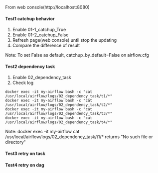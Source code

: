 From web console(http://localhost:8080)

#### Test1 catchup behavior
1. Enable 01-1_catchup_True
2. Enable 01-2_catchup_False
3. Refresh page(web console) until stop the updating
4. Compare the difference of result

Note:
To set False as default, catchup_by_default=False on airflow.cfg

#### Test2 dependency task
1. Enable 02_dependency_task
2. Check log
```
docker exec -it my-airflow bash -c "cat /usr/local/airflow/logs/02_dependency_task/t1/*"
docker exec -it my-airflow bash -c "cat /usr/local/airflow/logs/02_dependency_task/t2/*"
docker exec -it my-airflow bash -c "cat /usr/local/airflow/logs/02_dependency_task/t3/*"
docker exec -it my-airflow bash -c "cat /usr/local/airflow/logs/02_dependency_task/t4/*"
```

Note:
docker exec -it my-airflow cat /usr/local/airflow/logs/02_dependency_task/t1/* returns
"No such file or directory"

#### Test3 retry on task

#### Test4 retry on dag
